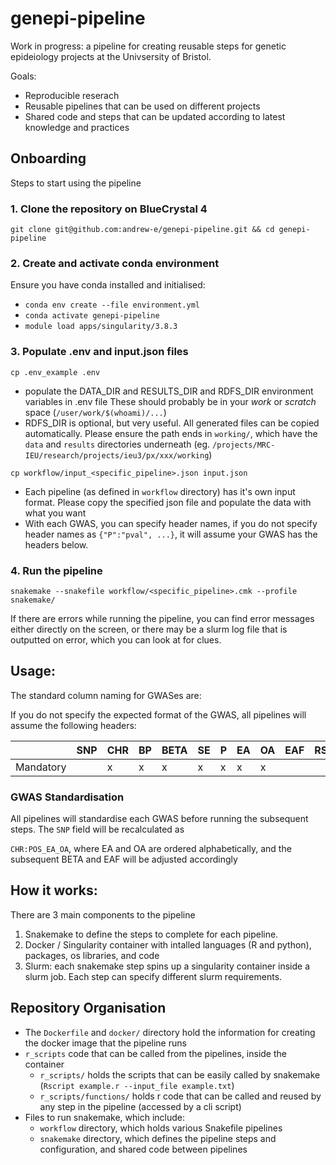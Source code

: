 # genepi-pipeline

Work in progress: a pipeline for creating reusable steps for genetic epideiology projects at the Univsersity of Bristol.

Goals:
* Reproducible reserach
* Reusable pipelines that can be used on different projects
* Shared code and steps that can be updated according to latest knowledge and practices

## Onboarding

Steps to start using the pipeline
### 1. Clone the repository on BlueCrystal 4
`git clone git@github.com:andrew-e/genepi-pipeline.git && cd genepi-pipeline`

### 2. Create and activate conda environment
Ensure you have conda installed and initialised:
* `conda env create --file environment.yml`
* `conda activate genepi-pipeline`
* `module load apps/singularity/3.8.3`

### 3. Populate .env and input.json files

`cp .env_example .env`
* populate the DATA_DIR and RESULTS_DIR and RDFS_DIR environment variables in .env file
These should probably be in your *work* or *scratch* space (`/user/work/$(whoami)/...`)
* RDFS_DIR is optional, but very useful.  All generated files can be copied automatically.  Please ensure the path
ends in `working/`, which have the `data` and `results` directories underneath (eg. `/projects/MRC-IEU/research/projects/ieu3/px/xxx/working`)

`cp workflow/input_<specific_pipeline>.json input.json`
* Each pipeline (as defined in `workflow` directory) has it's own input format.  Please copy the specified json file and populate the data with what you want
* With each GWAS, you can specify header names, if you do not specify header names as `{"P":"pval", ...}`, it will assume your GWAS has the headers below.

### 4. Run the pipeline
`snakemake --snakefile workflow/<specific_pipeline>.cmk --profile snakemake/`

If there are errors while running the pipeline, you can find error messages either directly on the screen, or there may be a slurm log file that is outputted on error, which you can look at for clues.

## Usage:

The standard column naming for GWASes are:

If you do not specify the expected format of the GWAS, all pipelines will assume the following headers:

|           | SNP | CHR | BP  | BETA | SE  | P   | EA  | OA  | EAF | RSID | OR  | OR_LB | OR_UB |
|-----------|-----|-----|-----|------|-----|-----|-----|-----|-----|:-----|-----|-------|-------|
| Mandatory |     | x   | x   | x    | x   | x   | x   | x   |     |      |     |       |       |

### GWAS Standardisation

All pipelines will standardise each GWAS before running the subsequent steps.  The `SNP` field will be recalculated as

`CHR:POS_EA_OA`, where EA and OA are ordered alphabetically, and the subsequent BETA and EAF will be adjusted accordingly


## How it works:

There are 3 main components to the pipeline
1. Snakemake to define the steps to complete for each pipeline.
2. Docker / Singularity container with intalled languages (R and python), packages, os libraries, and code
3. Slurm: each snakemake step spins up a singularity container inside a slurm job.  Each step can specify different slurm requirements.

## Repository Organisation

* The `Dockerfile` and `docker/` directory hold the information for creating the docker image that the pipeline runs
* `r_scripts` code that can be called from the pipelines, inside the container
  * `r_scripts/` holds the scripts that can be easily called by snakemake (`Rscript example.r --input_file example.txt`)
  * `r_scripts/functions/` holds r code that can be called and reused by any step in the pipeline (accessed by a cli script)
* Files to run snakemake, which include:
  * `workflow` directory, which holds various Snakefile pipelines
  * `snakemake` directory, which defines the pipeline steps and configuration, and shared code between pipelines
